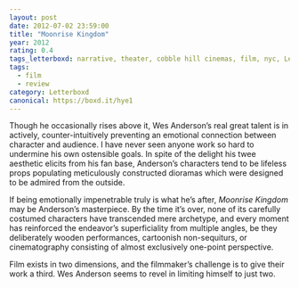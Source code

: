 ```yaml
---
layout: post 
date: 2012-07-02 23:59:00
title: "Moonrise Kingdom"
year: 2012
rating: 0.4
tags_letterboxd: narrative, theater, cobble hill cinemas, film, nyc, Leah
tags:
  - film
  - review
category: Letterboxd
canonical: https://boxd.it/hye1
---
```


Though he occasionally rises above it, Wes Anderson’s real great talent is in actively, counter-intuitively preventing an emotional connection between character and audience. I have never seen anyone work so hard to undermine his own ostensible goals. In spite of the delight his twee aesthetic elicits from his fan base, Anderson’s characters tend to be lifeless props populating meticulously constructed dioramas which were designed to be admired from the outside.

If being emotionally impenetrable truly is what he’s after, <cite>Moonrise Kingdom</cite> may be Anderson’s masterpiece. By the time it’s over, none of its carefully costumed characters have transcended mere archetype, and every moment has reinforced the endeavor’s superficiality from multiple angles, be they deliberately wooden performances, cartoonish non-sequiturs, or cinematography consisting of almost exclusively one-point perspective.

Film exists in two dimensions, and the filmmaker’s challenge is to give their work a third. Wes Anderson seems to revel in limiting himself to just two.